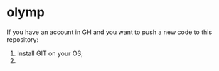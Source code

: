 # olymp

If you have an account in GH and you want to push a new code to this repository:

1.  Install GIT on your OS;
2.  
